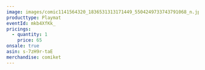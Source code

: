 ```yaml
---
image: images/comic1141564320_1836531313171449_5504249733743791068_n.jpg
producttype: Playmat
eventId: mkb4XfKk_
pricings:
  - quantity: 1
    price: 65
onsale: true
asin: s-7zH9r-taE
merchandise: comiket
---
```

